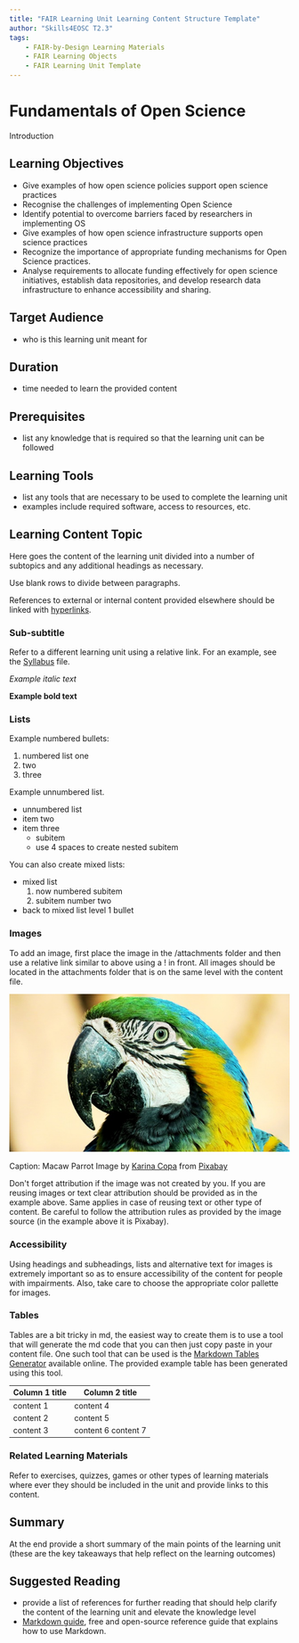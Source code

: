```yaml
---
title: "FAIR Learning Unit Learning Content Structure Template"
author: "Skills4EOSC T2.3"
tags: 
    - FAIR-by-Design Learning Materials
    - FAIR Learning Objects
    - FAIR Learning Unit Template
---
```


# Fundamentals of Open Science

Introduction

## Learning Objectives

- Give examples of how open science policies support open science practices
- Recognise the challenges of implementing Open Science
- Identify potential to overcome barriers faced by researchers in implementing OS
- Give examples of how open science infrastructure supports open science practices
- Recognize the importance of appropriate funding mechanisms for Open Science practices.
- Analyse requirements to allocate funding effectively for open science initiatives, establish data repositories, and develop research data infrastructure to enhance accessibility and sharing.


## Target Audience

- who is this learning unit meant for

## Duration

- time needed to learn the provided content

## Prerequisites

- list any knowledge that is required so that the learning unit can be followed

## Learning Tools

- list any tools that are necessary to be used to complete the learning unit
- examples include required software, access to resources, etc.

## Learning Content Topic

Here goes the content of the learning unit divided into a number of subtopics and any additional headings as necessary.

Use blank rows to divide between paragraphs.

References to external or internal content provided elsewhere should be linked with [hyperlinks](https://pages.github.com/).

### Sub-subtitle

Refer to a different learning unit using a relative link. For an example, see the [Syllabus](../index.md) file.

*Example italic text*

**Example bold text**

### Lists

Example numbered bullets:

1. numbered list one
2. two
3. three

Example unnumbered list.

- unnumbered list
- item two
- item three
    - subitem
    - use 4 spaces to create nested subitem

You can also create mixed lists:

- mixed list
    1. now numbered subitem
    2. subitem number two
- back to mixed list level 1 bullet

### Images

To add an image, first place the image in the /attachments folder and then use a relative link similar to above using a ! in front. 
All images should be located in the attachments folder that is on the same level with the content file. 

![alternative text for accessibility an image of a macaw parrot](attachments/macaw-g8f80c4f64_640.jpg)

Caption: Macaw Parrot
Image by [Karina Copa](https://pixabay.com/users/kayuli-781524) from [Pixabay](https://pixabay.com)


Don't forget attribution if the image was not created by you. If you are reusing images or text clear attribution should be provided as in the example above. Same applies in case of reusing text or other type of content. Be careful to follow the attribution rules as provided by the image source (in the example above it is Pixabay).

### Accessibility

Using headings and subheadings, lists and alternative text for images is extremely important so as to ensure accessibility of the content for people with impairments. Also, take care to choose the appropriate color pallette for images.

### Tables

Tables are a bit tricky in md, the easiest way to create them is to use a tool that will generate the md code that you can then just copy paste in your content file.
One such tool that can be used is the [Markdown Tables Generator](https://www.tablesgenerator.com/markdown_tables) available online. The provided example table has been generated using this tool. 

| **Column 1 title** | **Column 2 title**  |
|--------------------|---------------------|
| content 1          |      content 4      |
| content 2          |      content 5      |
| content 3          | content 6 content 7 |

### Related Learning Materials

Refer to exercises, quizzes, games or other types of learning materials where ever they should be included in the unit and provide links to this content.


## Summary

At the end provide a short summary of the main points of the learning unit (these are the key takeaways that help reflect on the learning outcomes)

## Suggested Reading

- provide a list of references for further reading that should help clarify the content of the learning unit and elevate the knowledge level
- [Markdown guide](https://www.markdownguide.org/), free and open-source reference guide that explains how to use Markdown.

